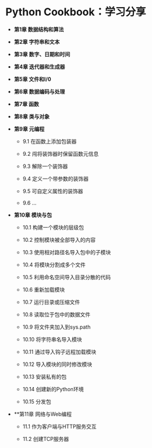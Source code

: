 # Python Cookbook：学习分享

* **第1章 数据结构和算法**


* **第2章 字符串和文本**


* **第3章 数字、日期和时间**


* **第4章 迭代器和生成器**


* **第5章 文件和I/0**


* **第6章 数据编码与处理**


* **第7章 函数**


* **第8章 类与对象**


* **第9章 元编程**

    * 9.1 在函数上添加包装器

    * 9.2 闯将装饰器时保留函数元信息

    * 9.3 解除一个装饰器

    * 9.4 定义一个带参数的装饰器

    * 9.5 可自定义属性的装饰器

    * 9.6 ...


* **第10章 模块与包**

    * 10.1 构建一个模块的层级包

    * 10.2 控制模块被全部导入的内容

    * 10.3 使用相对路径名导入包中的子模块

    * 10.4 将模块分割成多个文件

    * 10.5 利用命名空间导入目录分散的代码

    * 10.6 重新加载模块

    * 10.7 运行目录或压缩文件

    * 10.8 读取位于包中的数据文件

    * 10.9 将文件夹加入到sys.path

    * 10.10 将字符串名导入模块

    * 10.11 通过导入钩子远程加载模块

    * 10.12 导入模块的同时修改模块

    * 10.13 安装私有的包

    * 10.14 创建新的Python环境

    * 10.15 分发包


* **第11章 网络与Web编程

    * 11.1 作为客户端与HTTP服务交互

    * 11.2 创建TCP服务器






